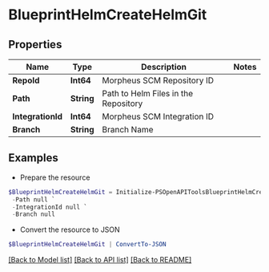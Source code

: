 # BlueprintHelmCreateHelmGit
## Properties

Name | Type | Description | Notes
------------ | ------------- | ------------- | -------------
**RepoId** | **Int64** | Morpheus SCM Repository ID | 
**Path** | **String** | Path to Helm Files in the Repository | 
**IntegrationId** | **Int64** | Morpheus SCM Integration ID | 
**Branch** | **String** | Branch Name | 

## Examples

- Prepare the resource
```powershell
$BlueprintHelmCreateHelmGit = Initialize-PSOpenAPIToolsBlueprintHelmCreateHelmGit  -RepoId null `
 -Path null `
 -IntegrationId null `
 -Branch null
```

- Convert the resource to JSON
```powershell
$BlueprintHelmCreateHelmGit | ConvertTo-JSON
```

[[Back to Model list]](../README.md#documentation-for-models) [[Back to API list]](../README.md#documentation-for-api-endpoints) [[Back to README]](../README.md)

